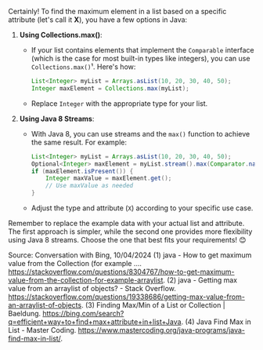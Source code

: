 Certainly! To find the maximum element in a list based on a specific attribute (let's call it **X**), you have a few options in Java:

1. **Using Collections.max()**:
   - If your list contains elements that implement the `Comparable` interface (which is the case for most built-in types like integers), you can use `Collections.max()`¹. Here's how:
     ```java
     List<Integer> myList = Arrays.asList(10, 20, 30, 40, 50);
     Integer maxElement = Collections.max(myList);
     ```
   - Replace `Integer` with the appropriate type for your list.

2. **Using Java 8 Streams**:
   - With Java 8, you can use streams and the `max()` function to achieve the same result. For example:
     ```java
     List<Integer> myList = Arrays.asList(10, 20, 30, 40, 50);
     Optional<Integer> maxElement = myList.stream().max(Comparator.naturalOrder());
     if (maxElement.isPresent()) {
         Integer maxValue = maxElement.get();
         // Use maxValue as needed
     }
     ```
   - Adjust the type and attribute (`X`) according to your specific use case.

Remember to replace the example data with your actual list and attribute. The first approach is simpler, while the second one provides more flexibility using Java 8 streams. Choose the one that best fits your requirements! 😊

Source: Conversation with Bing, 10/04/2024
(1) java - How to get maximum value from the Collection (for example .... https://stackoverflow.com/questions/8304767/how-to-get-maximum-value-from-the-collection-for-example-arraylist.
(2) java - Getting max value from an arraylist of objects? - Stack Overflow. https://stackoverflow.com/questions/19338686/getting-max-value-from-an-arraylist-of-objects.
(3) Finding Max/Min of a List or Collection | Baeldung. https://bing.com/search?q=efficient+way+to+find+max+attribute+in+list+Java.
(4) Java Find Max in List - Master Coding. https://www.mastercoding.org/java-programs/java-find-max-in-list/.